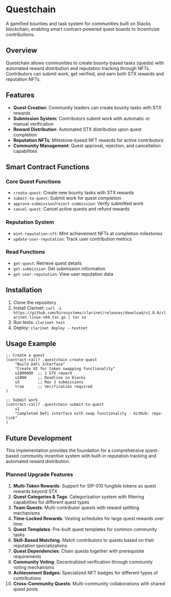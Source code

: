 # Questchain

A gamified bounties and task system for communities built on Stacks blockchain, enabling smart contract-powered quest boards to incentivize contributions.

## Overview

Questchain allows communities to create bounty-based tasks (quests) with automated reward distribution and reputation tracking through NFTs. Contributors can submit work, get verified, and earn both STX rewards and reputation NFTs.

## Features

- **Quest Creation**: Community leaders can create bounty tasks with STX rewards
- **Submission System**: Contributors submit work with automatic or manual verification
- **Reward Distribution**: Automated STX distribution upon quest completion
- **Reputation NFTs**: Milestone-based NFT rewards for active contributors
- **Community Management**: Quest approval, rejection, and cancellation capabilities

## Smart Contract Functions

### Core Quest Functions
- `create-quest`: Create new bounty tasks with STX rewards
- `submit-to-quest`: Submit work for quest completion
- `approve-submission`/`reject-submission`: Verify submitted work
- `cancel-quest`: Cancel active quests and refund rewards

### Reputation System
- `mint-reputation-nft`: Mint achievement NFTs at completion milestones
- `update-user-reputation`: Track user contribution metrics

### Read Functions
- `get-quest`: Retrieve quest details
- `get-submission`: Get submission information
- `get-user-reputation`: View user reputation data

## Installation

1. Clone the repository
2. Install Clarinet: `curl -L https://github.com/hirosystems/clarinet/releases/download/v1.8.0/clarinet-linux-x64.tar.gz | tar xz`
3. Run tests: `clarinet test`
4. Deploy: `clarinet deploy --testnet`

## Usage Example

```clarity
;; Create a quest
(contract-call? .questchain create-quest 
    "Build DeFi Interface"
    "Create UI for token swapping functionality"
    u1000000  ;; 1 STX reward
    u1000     ;; Deadline in blocks
    u3        ;; Max 3 submissions
    true      ;; Verification required
)

;; Submit work
(contract-call? .questchain submit-to-quest
    u1
    "Completed DeFi interface with swap functionality - GitHub: repo-link"
)
```

## Future Development

This implementation provides the foundation for a comprehensive quest-based community incentive system with built-in reputation tracking and automated reward distribution.

### Planned Upgrade Features

1. **Multi-Token Rewards**: Support for SIP-010 fungible tokens as quest rewards beyond STX
2. **Quest Categories & Tags**: Categorization system with filtering capabilities for different quest types
3. **Team Quests**: Multi-contributor quests with reward splitting mechanisms
4. **Time-Locked Rewards**: Vesting schedules for large quest rewards over time
5. **Quest Templates**: Pre-built quest templates for common community tasks
6. **Skill-Based Matching**: Match contributors to quests based on their reputation specializations
7. **Quest Dependencies**: Chain quests together with prerequisite requirements
8. **Community Voting**: Decentralized verification through community voting mechanisms
9. **Achievement Badges**: Specialized NFT badges for different types of contributions
10. **Cross-Community Quests**: Multi-community collaborations with shared quest pools

